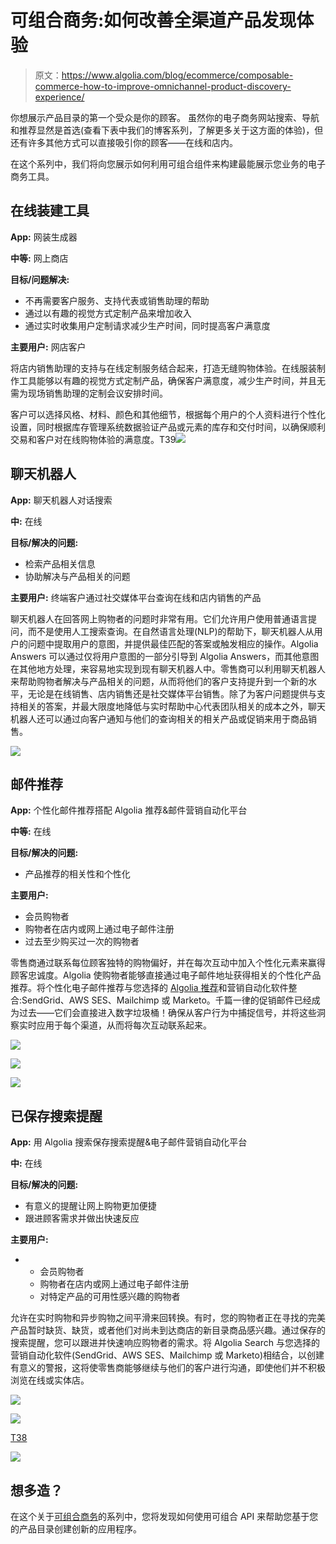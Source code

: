 # 可组合商务:如何改善全渠道产品发现体验

> 原文：<https://www.algolia.com/blog/ecommerce/composable-commerce-how-to-improve-omnichannel-product-discovery-experience/>

你想展示产品目录的第一个受众是你的顾客。 虽然你的电子商务网站搜索、导航和推荐显然是首选(查看下表中我们的博客系列，了解更多关于这方面的体验)，但还有许多其他方式可以直接吸引你的顾客——在线和店内。

在这个系列中，我们将向您展示如何利用可组合组件来构建最能展示您业务的电子商务工具。

## [](#online-outfit-builder-tool)在线装建工具

**App:** 网装生成器

**中等:** 网上商店

**目标/问题解决:**

*   不再需要客户服务、支持代表或销售助理的帮助
*   通过以有趣的视觉方式定制产品来增加收入
*   通过实时收集用户定制请求减少生产时间，同时提高客户满意度

**主要用户:** 网店客户

将店内销售助理的支持与在线定制服务结合起来，打造无缝购物体验。在线服装制作工具能够以有趣的视觉方式定制产品，确保客户满意度，减少生产时间，并且无需为现场销售助理的定制会议安排时间。

客户可以选择风格、材料、颜色和其他细节，根据每个用户的个人资料进行个性化设置，同时根据库存管理系统数据验证产品或元素的库存和交付时间，以确保顺利交易和客户对在线购物体验的满意度。T39![](img/fd22ea698d21bcd1ddf56654c628c57a.png)

## [](#chatbots)聊天机器人

**App:** 聊天机器人对话搜索

**中:** 在线

**目标/解决的问题:**

*   检索产品相关信息
*   协助解决与产品相关的问题

**主要用户:** 终端客户通过社交媒体平台查询在线和店内销售的产品

聊天机器人在回答网上购物者的问题时非常有用。它们允许用户使用普通语言提问，而不是使用人工搜索查询。在自然语言处理(NLP)的帮助下，聊天机器人从用户的问题中提取用户的意图，并提供最佳匹配的答案或触发相应的操作。Algolia Answers 可以通过仅将用户意图的一部分引导到 Algolia Answers，而其他意图在其他地方处理，来容易地实现到现有聊天机器人中。零售商可以利用聊天机器人来帮助购物者解决与产品相关的问题，从而将他们的客户支持提升到一个新的水平，无论是在线销售、店内销售还是社交媒体平台销售。除了为客户问题提供与支持相关的答案，并最大限度地降低与实时帮助中心代表团队相关的成本之外，聊天机器人还可以通过向客户通知与他们的查询相关的相关产品或促销来用于商品销售。

![](img/9b43b0511264948683b47851122dd41f.png)

## [](#email-recommendations)邮件推荐

**App:** 个性化邮件推荐搭配 Algolia 推荐&邮件营销自动化平台

**中等:** 在线

**目标/解决的问题:**

*   产品推荐的相关性和个性化

**主要用户:**

*   会员购物者
*   购物者在店内或网上通过电子邮件注册
*   过去至少购买过一次的购物者

零售商通过联系每位顾客独特的购物偏好，并在每次互动中加入个性化元素来赢得顾客忠诚度。Algolia 使购物者能够直接通过电子邮件地址获得相关的个性化产品推荐。将个性化电子邮件推荐与您选择的 [Algolia 推荐](https://www.algolia.com/products/recommendations/)和营销自动化软件整合:SendGrid、AWS SES、Mailchimp 或 Marketo。千篇一律的促销邮件已经成为过去——它们会直接进入数字垃圾桶！确保从客户行为中捕捉信号，并将这些洞察实时应用于每个渠道，从而将每次互动联系起来。

![](img/b50f3174e327be5c2a93290119386fe7.png)

[![](img/b04adcad6e5da1a942f94e9b1fdf9810.png)](https://github.com/algolia-samples/email-recommendations/)

[![](img/714f4d70fdf0626dfe8f77dfd88813af.png)](https://www.algolia.com/search-inspiration-library/algolia-recommend-email-recommendations-algolia)

## [](#saved-search-alerts)已保存搜索提醒

**App:** 用 Algolia 搜索保存搜索提醒&电子邮件营销自动化平台

**中:** 在线

**目标/解决的问题:**

*   有意义的提醒让网上购物更加便捷
*   跟进顾客需求并做出快速反应

**主要用户:**

*   *   会员购物者
    *   购物者在店内或网上通过电子邮件注册
    *   对特定产品的可用性感兴趣的购物者

允许在实时购物和异步购物之间平滑来回转换。有时，您的购物者正在寻找的完美产品暂时缺货、缺货，或者他们对尚未到达商店的新目录商品感兴趣。通过保存的搜索提醒，您可以跟进并快速响应购物者的需求。将 Algolia Search 与您选择的营销自动化软件(SendGrid、AWS SES、Mailchimp 或 Marketo)相结合，以创建有意义的警报，这将使零售商能够继续与他们的客户进行沟通，即使他们并不积极浏览在线或实体店。

![](img/13b195c23e81507c566488029ca9de24.png)

![](img/c4d77986b93b08da90c071136f093598.png)

[T38](https://github.com/algolia-samples/saved-search-alerts-with-firebase/)

[![](img/714f4d70fdf0626dfe8f77dfd88813af.png)](https://www.algolia.com/search-inspiration-library/?refinementList%5BbizDevTools%5D=&page=1&configure%5BhitsPerPage%5D=9&indices%5BPROD_algolia_com-inspiration-library_query_suggestions%5D%5Bconfigure%5D%5BhitsPerPage%5D=6&indices%5BPROD_algolia_com-inspiration-library_query_suggestions%5D%5BrefinementList%5D%5Bpage%5D=1&indices%5BPROD_algolia_com-inspiration-library_query_suggestions%5D%5Bpage%5D=1&query=saved%20search%20alerts)

## [](#want-to-build-more)想多造？

在这个关于[可组合商务](https://www.algolia.com/blog/ecommerce/composable-commerce-how-to-select-best-of-breed-components-to-meet-your-business-needs/)的系列中，您将发现如何使用可组合 API 来帮助您基于您的产品目录创建创新的应用程序。